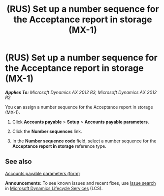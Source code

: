 ﻿---
title: (RUS) Set up a number sequence for the Acceptance report in storage (MX-1)
TOCTitle: (RUS) Set up a number sequence for the Acceptance report in storage (MX-1)
ms:assetid: 3295a5ef-51ae-479c-882d-49fa4281e527
ms:mtpsurl: https://technet.microsoft.com/en-us/library/JJ733196(v=AX.60)
ms:contentKeyID: 49685164
ms.date: 04/18/2014
mtps_version: v=AX.60
---

# (RUS) Set up a number sequence for the Acceptance report in storage (MX-1) 


_**Applies To:** Microsoft Dynamics AX 2012 R3, Microsoft Dynamics AX 2012 R2_

You can assign a number sequence for the Acceptance report in storage (MX-1).

1.  Click **Accounts payable** \> **Setup** \> **Accounts payable parameters**.

2.  Click the **Number sequences** link.

3.  In the **Number sequence code** field, select a number sequence for the **Acceptance report in storage** reference type.

## See also

[Accounts payable parameters (form)](https://technet.microsoft.com/en-us/library/aa596348\(v=ax.60\))

  
**Announcements:** To see known issues and recent fixes, use [Issue search](http://go.microsoft.com/fwlink/?linkid=389258) in [Microsoft Dynamics Lifecycle Services](http://go.microsoft.com/fwlink/?linkid=306505) (LCS).

